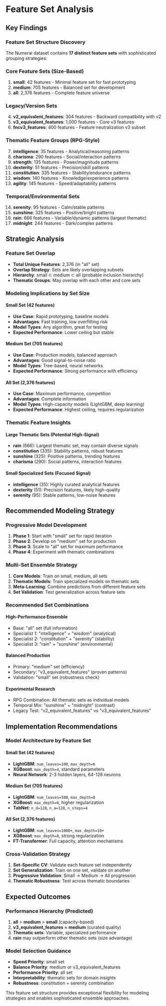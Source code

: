 # Feature Set Analysis

## Key Findings

### Feature Set Structure Discovery
The Numerai dataset contains **17 distinct feature sets** with sophisticated grouping strategies:

### Core Feature Sets (Size-Based)
1. **small**: 42 features - Minimal feature set for fast prototyping
2. **medium**: 705 features - Balanced set for development
3. **all**: 2,376 features - Complete feature universe

### Legacy/Version Sets
4. **v2_equivalent_features**: 304 features - Backward compatibility with v2
5. **v3_equivalent_features**: 1,000 features - Core v3 features
6. **fncv3_features**: 400 features - Feature neutralization v3 subset

### Thematic Feature Groups (RPG-Style)
7. **intelligence**: 35 features - Analytical/reasoning patterns
8. **charisma**: 290 features - Social/interaction patterns  
9. **strength**: 135 features - Power/magnitude patterns
10. **dexterity**: 51 features - Precision/skill patterns
11. **constitution**: 335 features - Stability/endurance patterns
12. **wisdom**: 140 features - Knowledge/experience patterns
13. **agility**: 145 features - Speed/adaptability patterns

### Temporal/Environmental Sets
14. **serenity**: 95 features - Calm/stable patterns
15. **sunshine**: 325 features - Positive/bright patterns
16. **rain**: 666 features - Variable/dynamic patterns (largest thematic)
17. **midnight**: 244 features - Dark/complex patterns

## Strategic Analysis

### Feature Set Overlap
- **Total Unique Features**: 2,376 (in "all" set)
- **Overlap Strategy**: Sets are likely overlapping subsets
- **Hierarchy**: small ⊂ medium ⊂ all (probable inclusion hierarchy)
- **Thematic Groups**: May overlap with each other and core sets

### Modeling Implications by Set Size

#### **Small Set (42 features)**
- **Use Case**: Rapid prototyping, baseline models
- **Advantages**: Fast training, low overfitting risk
- **Model Types**: Any algorithm, great for testing
- **Expected Performance**: Lower ceiling but stable

#### **Medium Set (705 features)**  
- **Use Case**: Production models, balanced approach
- **Advantages**: Good signal-to-noise ratio
- **Model Types**: Tree-based, neural networks
- **Expected Performance**: Strong performance with efficiency

#### **All Set (2,376 features)**
- **Use Case**: Maximum performance, competition
- **Advantages**: Complete information
- **Model Types**: High-capacity models (LightGBM, deep learning)
- **Expected Performance**: Highest ceiling, requires regularization

### Thematic Feature Insights

#### **Large Thematic Sets** (Potential High-Signal)
- **rain** (666): Largest thematic set, may contain diverse signals
- **constitution** (335): Stability patterns, robust features
- **sunshine** (325): Positive patterns, trending features
- **charisma** (290): Social patterns, interaction features

#### **Small Specialized Sets** (Focused Signal)
- **intelligence** (35): Highly curated analytical features
- **dexterity** (51): Precision features, likely high-quality
- **serenity** (95): Stable patterns, low-noise features

## Recommended Modeling Strategy

### Progressive Model Development
1. **Phase 1**: Start with "small" set for rapid iteration
2. **Phase 2**: Develop on "medium" set for production
3. **Phase 3**: Scale to "all" set for maximum performance
4. **Phase 4**: Experiment with thematic combinations

### Multi-Set Ensemble Strategy
1. **Core Models**: Train on small, medium, all sets
2. **Thematic Models**: Train specialized models on thematic sets
3. **Meta-Learning**: Combine predictions from different feature sets
4. **Set Validation**: Test generalization across feature sets

### Recommended Set Combinations

#### **High-Performance Ensemble**
- Base: "all" set (full information)
- Specialist 1: "intelligence" + "wisdom" (analytical)
- Specialist 2: "constitution" + "serenity" (stability)
- Specialist 3: "rain" + "sunshine" (environmental)

#### **Balanced Production**
- Primary: "medium" set (efficiency)
- Secondary: "v3_equivalent_features" (proven patterns)
- Validation: "small" set (robustness check)

#### **Experimental Research**
- RPG Combination: All thematic sets as individual models
- Temporal Mix: "sunshine" + "midnight" (contrast)
- Legacy Test: "v2_equivalent_features" vs "v3_equivalent_features"

## Implementation Recommendations

### Model Architecture by Feature Set

#### **Small Set (42 features)**
- **LightGBM**: `num_leaves=100`, `max_depth=6`
- **XGBoost**: `max_depth=4`, standard parameters
- **Neural Network**: 2-3 hidden layers, 64-128 neurons

#### **Medium Set (705 features)**  
- **LightGBM**: `num_leaves=500`, `max_depth=8`
- **XGBoost**: `max_depth=6`, higher regularization
- **TabNet**: `n_d=128`, `n_a=128`, `n_steps=4`

#### **All Set (2,376 features)**
- **LightGBM**: `num_leaves=1000+`, `max_depth=10+`
- **XGBoost**: `max_depth=8`, strong regularization
- **FT-Transformer**: Full capacity, attention mechanisms

### Cross-Validation Strategy
1. **Set-Specific CV**: Validate each feature set independently
2. **Set Generalization**: Train on one set, validate on another
3. **Progressive Validation**: Small → Medium → All progression
4. **Thematic Robustness**: Test across thematic boundaries

## Expected Outcomes

### Performance Hierarchy (Predicted)
1. **all** > **medium** > **small** (capacity-based)
2. **v3_equivalent_features** ≈ **medium** (curated quality)
3. **Thematic sets**: Variable, specialized performance
4. **rain** may outperform other thematic sets (size advantage)

### Model Selection Guidance
- **Speed Priority**: small set
- **Balance Priority**: medium or v3_equivalent_features  
- **Performance Priority**: all set
- **Interpretability**: thematic sets for domain insights
- **Robustness**: constitution + serenity combination

This feature set structure provides exceptional flexibility for modeling strategies and enables sophisticated ensemble approaches.
